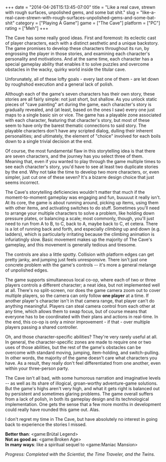 +++
date = "2014-04-26T15:13:45-07:00"
title = "Like a real cave, strewn with rough surfaces, unpolished gems, and some bat shit."
slug = "like-a-real-cave-strewn-with-rough-surfaces-unpolished-gems-and-some-bat-shit"
category = ["Playing A Game"]
game = ["The Cave"]
platform = ["PC"]
rating = ["Meh"]
+++

The Cave has some really good ideas.  First and foremost: its eclectic cast of player characters, each with a distinct aesthetic and a unique backstory.  The game promises to develop these characters throughout its run, by engrossing the player in those stories, and examining each character's personality and motivations.  And at the same time, each character has a special gameplay ability that enables it to solve puzzles and overcome obstacles in the wacky, quirky world inside the titular cave.

Unforunately, all of these lofty goals - every last one of them - are let down by roughshod execution and a general lack of polish.

Although each of the game's seven characters has their own story, these stories are all fairly simple: not just short, but shallow.  As you unlock static pieces of "cave painting" art during the game, each character's story is gradually revealed, and (at least, based on the ones I saw) every one just maps to a single basic sin or vice.  The game has a playable zone associated with each character, featuring that character's story, but most of these seem to have only the barest thematic connections to said story.  The playable characters don't have any scripted dialog, dulling their inherent personalities; and ultimately, the element of "choice" involved for each boils down to a single trivial decision at the end.

Of course, the most fundamental flaw in this storytelling idea is that there are seven characters, and the journey has you select three of them.  Meaning that, even if you wanted to play through the game multiple times to see each character's story, you'd have to see at least two duplicate stories by the end.  Why not take the time to develop two more characters, or, even simpler, just cut one of these seven?  It's a bizarre design choice that just seems incorrect.

The Cave's storytelling deficiencies wouldn't matter that much if the moment-to-moment gameplay was engaging and fun, buuuuut it really isn't.  At its core, the game is about running around, picking up items, using them with other items, and activating switches to do stuff.  Sometimes you'll need to arrange your multiple characters to solve a problem, like holding down pressure plates, or balancing a scale; most commonly, though, you'll just need to run from A to B, to C, back to A, maybe back to C, et cetera.  There is a lot of running back and forth, and especially <i>climbing</i> up and down (e.g. ladders), which is particularly irritating because the climbing animation is infuriatingly slow.  Basic movement makes up the majority of The Cave's gameplay, and this movement is generally tedious and tiresome.

The controls are also a little spotty.  Collision with platform edges can get pretty janky, and jumping just feels unresponsive.  There isn't just one concrete problem with the game's controls -- it's more a general melange of unpolished edges.

The game supports simultaneous local co-op, where each of two or three players controls a different character; a neat idea, but not implemented well at all.  There's no split-screen, nor does the game camera zoom out to cover multiple players, so the camera can only follow <b>one player</b> at a time.  If another player's character isn't in that camera range, that player can't do anything meaningful.  Players can steal camera control from each other at any time, which allows them to swap focus, but of course means that everyone has to be coordinated with their plans and actions in real-time.  In the end, this co-op is only a minor improvement - if that - over multiple players passing a shared controller.

Oh, and those character-specific abilities?  They're very rarely useful at all.  In general, the character-specific zones are made to require one or two uses of those abilities, but the rest of the game's obstacles can be overcome with standard moving, jumping, item-holding, and switch-pulling.  In other words, the majority of the game doesn't care what characters you have.  As a result, they really don't feel differentiated from one another, even within your three-person party.

The Cave isn't all bad, with some humorous narration and imaginative levels -- as well as its share of illogical, groan-worthy adventure-game solutions.  But the game's highs aren't very high, and what it gets right is balanced out by persistent and sometimes glaring problems.  The game overall suffers from a lack of polish, in both its gameplay design and its technological implementation.  One gets the sense that a few more months in development could really have rounded this game out.  Alas.

I don't regret my time in The Cave, but have absolutely no interest in going back to experience the stories I missed.

<b>Better than</b>: <game:Brütal Legend>  
<b>Not as good as</b>: <game:Broken Age>  
<b>In many ways</b>: like a spiritual sequel to <game:Maniac Mansion>

<i>Progress: Completed with the Scientist, the Time Traveler, and the Twins.</i>

